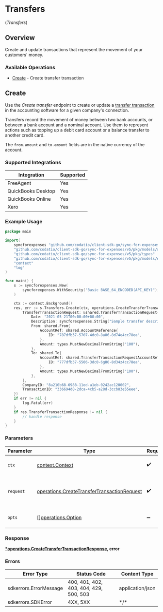 # Transfers
(*Transfers*)

## Overview

Create and update transactions that represent the movement of your customers' money.

### Available Operations

* [Create](#create) - Create transfer transaction

## Create

Use the *Create transfer* endpoint to create or update a [transfer transaction](https://docs.codat.io/sync-for-expenses-api#/schemas/TransferTransactionRequest) in the accounting software for a given company's connection. 

Transfers record the movement of money between two bank accounts, or between a bank account and a nominal account. Use them to represent actions such as topping up a debit card account or a balance transfer to another credit card.

The `from.amount` and `to.amount` fields are in the native currency of the account.

### Supported Integrations
| Integration           | Supported |
|-----------------------|-----------|
| FreeAgent             | Yes       |
| QuickBooks Desktop    | Yes       |
| QuickBooks Online     | Yes       |
| Xero                  | Yes       |

### Example Usage

```go
package main

import(
	syncforexpenses "github.com/codatio/client-sdk-go/sync-for-expenses/v5"
	"github.com/codatio/client-sdk-go/sync-for-expenses/v5/pkg/models/shared"
	"github.com/codatio/client-sdk-go/sync-for-expenses/v5/pkg/types"
	"github.com/codatio/client-sdk-go/sync-for-expenses/v5/pkg/models/operations"
	"context"
	"log"
)

func main() {
    s := syncforexpenses.New(
        syncforexpenses.WithSecurity("Basic BASE_64_ENCODED(API_KEY)"),
    )

    ctx := context.Background()
    res, err := s.Transfers.Create(ctx, operations.CreateTransferTransactionRequest{
        TransferTransactionRequest: &shared.TransferTransactionRequest{
            Date: "2021-05-21T00:00:00+00:00",
            Description: syncforexpenses.String("Sample transfer description"),
            From: shared.From{
                AccountRef: shared.AccountReference{
                    ID: "787dfb37-5707-4dc0-8a86-8d74e4cc78ea",
                },
                Amount: types.MustNewDecimalFromString("100"),
            },
            To: shared.To{
                AccountRef: shared.TransferTransactionRequestAccountReference{
                    ID: "777dfb37-5506-3dc0-6g86-8d34z4cc78ea",
                },
                Amount: types.MustNewDecimalFromString("100"),
            },
        },
        CompanyID: "8a210b68-6988-11ed-a1eb-0242ac120002",
        TransactionID: "336694d8-2dca-4cb5-a28d-3ccb83e55eee",
    })
    if err != nil {
        log.Fatal(err)
    }
    if res.TransferTransactionResponse != nil {
        // handle response
    }
}
```

### Parameters

| Parameter                                                                                                      | Type                                                                                                           | Required                                                                                                       | Description                                                                                                    |
| -------------------------------------------------------------------------------------------------------------- | -------------------------------------------------------------------------------------------------------------- | -------------------------------------------------------------------------------------------------------------- | -------------------------------------------------------------------------------------------------------------- |
| `ctx`                                                                                                          | [context.Context](https://pkg.go.dev/context#Context)                                                          | :heavy_check_mark:                                                                                             | The context to use for the request.                                                                            |
| `request`                                                                                                      | [operations.CreateTransferTransactionRequest](../../pkg/models/operations/createtransfertransactionrequest.md) | :heavy_check_mark:                                                                                             | The request object to use for the request.                                                                     |
| `opts`                                                                                                         | [][operations.Option](../../pkg/models/operations/option.md)                                                   | :heavy_minus_sign:                                                                                             | The options for this request.                                                                                  |

### Response

**[*operations.CreateTransferTransactionResponse](../../pkg/models/operations/createtransfertransactionresponse.md), error**

### Errors

| Error Type                             | Status Code                            | Content Type                           |
| -------------------------------------- | -------------------------------------- | -------------------------------------- |
| sdkerrors.ErrorMessage                 | 400, 401, 402, 403, 404, 429, 500, 503 | application/json                       |
| sdkerrors.SDKError                     | 4XX, 5XX                               | \*/\*                                  |
